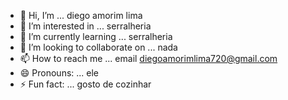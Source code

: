 - 👋 Hi, I’m ... diego amorim lima 
- 👀 I’m interested in ... serralheria 
- 🌱 I’m currently learning ... serralheria 
- 💞️ I’m looking to collaborate on ... nada 
- 📫 How to reach me ... email diegoamorimlima720@gmail.com
- 😄 Pronouns: ... ele 
- ⚡ Fun fact: ... gosto de cozinhar 

<!---
eodiih09/eodiih09 is a ✨ special ✨ repository because its `README.md` (this file) appears on your GitHub profile.
You can click the Preview link to take a look at your changes.
--->
